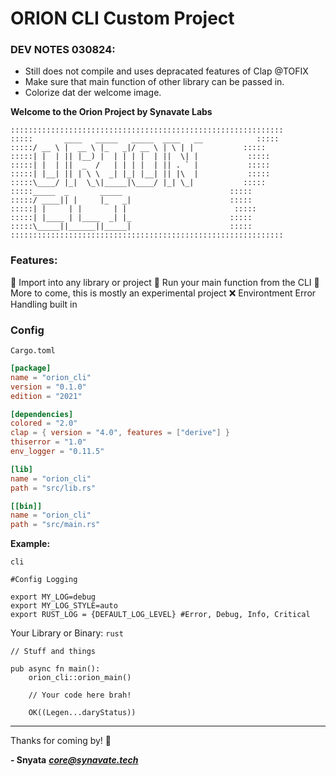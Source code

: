 # ORION CLI Custom Project

### DEV NOTES 030824:
- Still does not compile and uses depracated features of Clap @TOFIX
- Make sure that main function of other library can be passed in.
- Colorize dat der welcome image.

**Welcome to the Orion Project by Synavate Labs**

```plaintext
:::::::::::::::::::::::::::::::::::::::::::::::::::::::::::::
:::::       ____   _____   _____  ____   __            :::::
:::::/ __ \ |  __ \ |_   _|/ __ \ | \ | |           :::::
:::::| |  | || |__) |  | | | |  | ||  \| |           :::::
:::::| |  | ||  _  /   | | | |  | || . ` |           :::::
:::::| |__| || | \ \  _| |_| |__| || |\  |           :::::
:::::\____/ |_|  \_\|_____|\____/ |_| \_|           :::::
:::::_____  _       _____                        :::::
:::::/ ____|| |     |_   _|                      :::::
:::::| |     | |       | |                        :::::
:::::| |____ | |____  _| |_                      :::::
:::::\_____||______||_____|                      :::::
:::::::::::::::::::::::::::::::::::::::::::::::::::::::::::::
```

### Features:

🚀 Import into any library or project
🔧 Run your main function from the CLI
🧪 More to come, this is mostly an experimental project
❌ Environtment Error Handling built in

### Config
`Cargo.toml`
```toml
[package]
name = "orion_cli"
version = "0.1.0"
edition = "2021"

[dependencies]
colored = "2.0"
clap = { version = "4.0", features = ["derive"] }
thiserror = "1.0"
env_logger = "0.11.5"

[lib]
name = "orion_cli"
path = "src/lib.rs"

[[bin]]
name = "orion_cli"
path = "src/main.rs"
```

**Example:**

`cli`
```
#Config Logging

export MY_LOG=debug
export MY_LOG_STYLE=auto
export RUST_LOG = {DEFAULT_LOG_LEVEL} #Error, Debug, Info, Critical
```


Your Library or Binary:
`rust`
```
// Stuff and things

pub async fn main():
    orion_cli::orion_main()
    
    // Your code here brah!

    OK((Legen...daryStatus)) 
```

----------------
Thanks for coming by! 👋

**- Snyata**
***core@synavate.tech***





